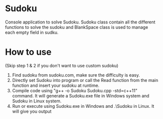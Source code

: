 # Sudoku
Console application to solve Sudoku.
Sudoku class contain all the different functions to solve the sudoku and BlankSpace class is used to manage each empty field in sudku.

# How to use
(Skip step 1 & 2 if you don't want to use custom sudoku)
1. Find sudoku from sudoku.com, make sure the difficulty is easy.
2. Directly set Sudoku into program or call the Read function from the main function and insert your sudoku at runtime.
3. Compile code using "g++ -o Sudoku Sudoku.cpp -std=c++11" command.
It will generate a Sudoku.exe file in Windows system and Sudoku in Linux system.
4. Run or execute using Sudoku.exe in Windows and .\Sudoku in Linux.
It will give you output
